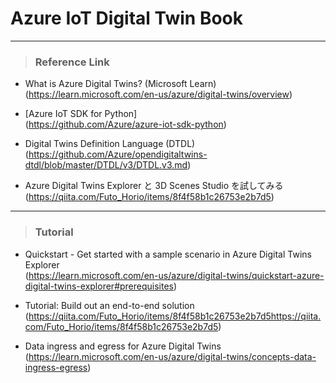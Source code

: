 # Azure IoT Digital Twin Book<br>
---
> ### Reference Link <br>
- What is Azure Digital Twins? (Microsoft Learn) <br>
(https://learn.microsoft.com/en-us/azure/digital-twins/overview)<br>

- [Azure IoT SDK for Python]<br>
(https://github.com/Azure/azure-iot-sdk-python)<br>

- Digital Twins Definition Language (DTDL)<br>
(https://github.com/Azure/opendigitaltwins-dtdl/blob/master/DTDL/v3/DTDL.v3.md)<br>

- Azure Digital Twins Explorer と 3D Scenes Studio を試してみる<br>
(https://qiita.com/Futo_Horio/items/8f4f58b1c26753e2b7d5)<br>



---
> ### Tutorial 
- Quickstart - Get started with a sample scenario in Azure Digital Twins Explorer<br>
(https://learn.microsoft.com/en-us/azure/digital-twins/quickstart-azure-digital-twins-explorer#prerequisites)

- Tutorial: Build out an end-to-end solution<br>
(https://qiita.com/Futo_Horio/items/8f4f58b1c26753e2b7d5https://qiita.com/Futo_Horio/items/8f4f58b1c26753e2b7d5)<br>

- Data ingress and egress for Azure Digital Twins<br>
(https://learn.microsoft.com/en-us/azure/digital-twins/concepts-data-ingress-egress)<br>